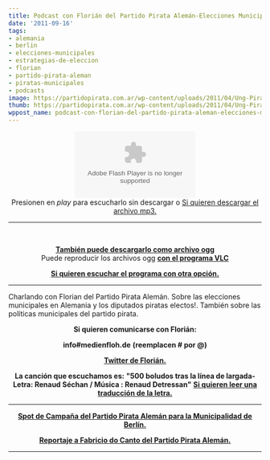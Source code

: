 ```yaml
---
title: Podcast con Florián del Partido Pirata Alemán-Elecciones Municipales en Alemania
date: '2011-09-16'
tags:
- alemania
- berlin
- elecciones-municipales
- estrategias-de-eleccion
- florian
- partido-pirata-aleman
- piratas-municipales
- podcasts
image: https://partidopirata.com.ar/wp-content/uploads/2011/04/Ung-Pirat-gubben2.png
thumb: https://partidopirata.com.ar/wp-content/uploads/2011/04/Ung-Pirat-gubben2-150x150.png
wppost_name: podcast-con-florian-del-partido-pirata-aleman-elecciones-municipales-en-alemania
---
```


<center>
<object id="player801854" width="240" height="133" classid="clsid:d27cdb6e-ae6d-11cf-96b8-444553540000" codebase="http://download.macromedia.com/pub/shockwave/cabs/flash/swflash.cab#version=6,0,40,0"><param name="AllowScriptAccess" value="always" /><param name="allowFullScreen" value="true" /><param name="wmode" value="transparent" /><param name="src" value="http://www.ivoox.com/playerivoox_ee_801854_1.html" /><param name="allowfullscreen" value="true" /><param name="allowscriptaccess" value="always" /><embed id="player801854" width="240" height="133" type="application/x-shockwave-flash" src="http://www.ivoox.com/playerivoox_ee_801854_1.html" AllowScriptAccess="always" allowFullScreen="true" wmode="transparent" allowfullscreen="true" allowscriptaccess="always" /></object></center><center></center><center>Presionen en <em>play</em> para escucharlo sin descargar o
<a href="https://partidopirata.com.ar/charlafloriandelpartidopirataaleman.ogg" target="_blank">Si quieren descargar el archivo mp3.</a></center>

<hr />

&nbsp;

<center><strong><a href="../charlafloriandelpartidopirataaleman.ogg" target="_blank">También puede descargarlo como archivo ogg</a></strong></center><center>Puede reproducir los archivos ogg <strong><a href="http://www.videolan.org/vlc/" target="_blank">con el programa VLC</a></strong></center>
<p style="text-align: center;"><strong><a href="http://www.ivoox.com/charla-florian-del-partido-pirata-aleman-ii-audios-mp3_rf_811008_1.html" target="_blank">Si quieren escuchar el programa con otra opción.</a></strong></p>


<hr />

Charlando con Florian del Partido Pirata Alemán. Sobre las elecciones municipales en Alemania y los diputados piratas electos!. También sobre las políticas municipales del partido pirata.
<p style="text-align: center;"><strong>Si quieren comunicarse con Florián:</strong></p>
<p style="text-align: center;"><strong>info#medienfloh.de</strong>
<strong>(reemplacen # por @)</strong></p>
<p style="text-align: center;"><strong><a href="https://twitter.com/#!/medienfloh" target="_blank">Twitter de Florián.</a></strong></p>
<p style="text-align: center;"><strong>La canción que escuchamos es:</strong>
<strong> "500 boludos tras la línea de largada-</strong>
<strong> Letra: Renaud Séchan / Música : Renaud Detressan"</strong>
<strong> <a href="http://partido-pirata.blogspot.com/2011/09/dakar-sin-paris-susana-rinaldi-abuelas.html" target="_blank">Si quieren leer una traducción de la letra.</a></strong></p>


<hr />
<p style="text-align: center;"><strong><a href="https://partidopirata.com.ar/1840/spot-del-partido-pirata-para-la-municipalidad-de-berlin">Spot de Campaña del Partido Pirata Alemán para la Municipalidad de Berlín.</a></strong></p>
<p style="text-align: center;"><strong><a href="https://partidopirata.com.ar/1871/reportaje-a-fabricio-do-canto-del-partido-pirata-en-berlin">Reportaje a Fabricio do Canto del Partido Pirata Alemán.</a></strong></p>


<hr />
